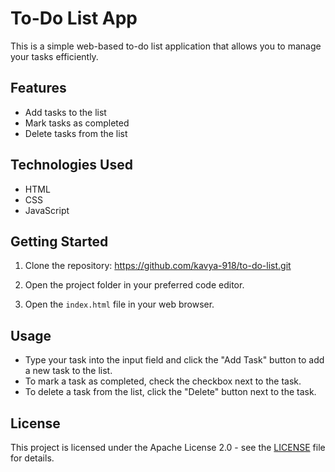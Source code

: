 # To-Do List App

This is a simple web-based to-do list application that allows you to manage your tasks efficiently.

## Features

- Add tasks to the list
- Mark tasks as completed
- Delete tasks from the list

## Technologies Used

- HTML
- CSS
- JavaScript

## Getting Started

1. Clone the repository: https://github.com/kavya-918/to-do-list.git

2. Open the project folder in your preferred code editor.

3. Open the `index.html` file in your web browser.

## Usage

- Type your task into the input field and click the "Add Task" button to add a new task to the list.
- To mark a task as completed, check the checkbox next to the task.
- To delete a task from the list, click the "Delete" button next to the task.

## License

This project is licensed under the Apache License 2.0 - see the [LICENSE](LICENSE) file for details.
